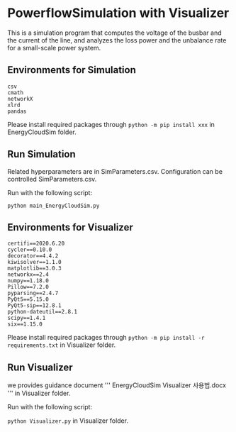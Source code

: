 # PowerflowSimulation with Visualizer

This is a simulation program that computes the voltage of the busbar and the current of the line, 
and analyzes the loss power and the unbalance rate for a small-scale power system.

## Environments for Simulation
```shell script
csv
cmath
networkX
xlrd
pandas
```
Please install required packages through ``` python -m pip install xxx ``` in EnergyCloudSim folder.

## Run Simulation
Related hyperparameters are in SimParameters.csv. 
Configuration can be controlled SimParameters.csv.

Run with the following script:

```python main_EnergyCloudSim.py```


## Environments for Visualizer
```shell script
certifi==2020.6.20
cycler==0.10.0
decorator==4.4.2
kiwisolver==1.1.0
matplotlib==3.0.3
networkx==2.4
numpy==1.18.0
Pillow==7.2.0
pyparsing==2.4.7
PyQt5==5.15.0
PyQt5-sip==12.8.1
python-dateutil==2.8.1
scipy==1.4.1
six==1.15.0
```
Please install required packages through ``` python -m pip install -r requirements.txt ``` in Visualizer folder.


## Run Visualizer
we provides guidance document ''' EnergyCloudSim Visualizer 사용법.docx ''' in Visualizer folder.

Run with the following script:

```python Visualizer.py``` in Visualizer folder.

